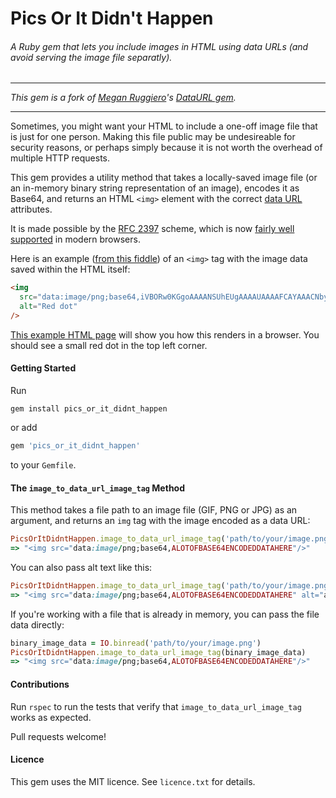 # Pics Or It Didn't Happen
###### A Ruby gem that lets you include images in HTML using data URLs (and avoid serving the image file separatly). 

***
_This gem is a fork of [Megan Ruggiero](https://github.com/decadentsoup)'s [DataURL gem](https://github.com/decadentsoup/dataurl)._
***

Sometimes, you might want your HTML to include a one-off image file that is just for one person. Making this file public may be undesireable for security reasons, or perhaps simply because it is not worth the overhead of multiple HTTP requests.

This gem provides a utility method that takes a locally-saved image file (or an in-memory binary string representation of an image), encodes it as Base64, and returns an HTML `<img>` element with the correct [data URL](https://developer.mozilla.org/en-US/docs/Web/HTTP/Basics_of_HTTP/Data_URLs) attributes. 

It is made possible by the [RFC 2397](https://datatracker.ietf.org/doc/html/rfc2397) scheme, which is now [fairly well supported](https://developer.mozilla.org/en-US/docs/Web/HTTP/Basics_of_HTTP/Data_URLs#browser_compatibility) in modern browsers.

Here is an example ([from this fiddle](http://jsfiddle.net/hpP45/)) of an `<img>` tag with the image data saved within the HTML itself:
```html
<img 
  src="data:image/png;base64,iVBORw0KGgoAAAANSUhEUgAAAAUAAAAFCAYAAACNbyblAAAAHElEQVQI12P4//8/w38GIAXDIBKE0DHxgljNBAAO9TXL0Y4OHwAAAABJRU5ErkJggg==" 
  alt="Red dot" 
/>
```
[This example HTML page](https://htmlpreview.github.io/?https://github.com/NeomindLabs/pics_or_it_didnt_happen/blob/master/spec/fixtures/small_red_dot.html) will show you how this renders in a browser. You should see a small red dot in the top left corner.


#### Getting Started
Run
```shell
gem install pics_or_it_didnt_happen
```
or add
```ruby
gem 'pics_or_it_didnt_happen'
```
to your `Gemfile`.

#### The `image_to_data_url_image_tag` Method
This method takes a file path to an image file (GIF, PNG or JPG) as an argument, and returns an `img` tag with the image encoded as a data URL:
```ruby
PicsOrItDidntHappen.image_to_data_url_image_tag('path/to/your/image.png')
=> "<img src="data:image/png;base64,ALOTOFBASE64ENCODEDDATAHERE"/>"
```
You can also pass alt text like this:
```ruby
PicsOrItDidntHappen.image_to_data_url_image_tag('path/to/your/image.png', alt_text: 'a great image')
=> "<img src="data:image/png;base64,ALOTOFBASE64ENCODEDDATAHERE" alt="a great image"/>"
```
If you're working with a file that is already in memory, you can pass the file data directly:
```ruby
binary_image_data = IO.binread('path/to/your/image.png')
PicsOrItDidntHappen.image_to_data_url_image_tag(binary_image_data)
=> "<img src="data:image/png;base64,ALOTOFBASE64ENCODEDDATAHERE"/>"
```

#### Contributions
Run `rspec` to run the tests that verify that `image_to_data_url_image_tag` works as expected.

Pull requests welcome! 

#### Licence
This gem uses the MIT licence. See `licence.txt` for details.